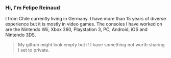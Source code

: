 ### Hi, I'm Felipe Reinaud

I from Chile currently living in Germany. I have more than 15 years of diverse experience but it is mostly in video games. The consoles I have worked on are the Nintendo Wii, Xbox 360, Playstation 3, PC, Android, iOS and Nintendo 3DS.

> My github might look empty but if I have something not worth sharing I set to private.
